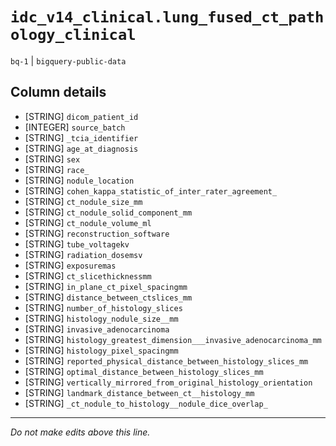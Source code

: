 # `idc_v14_clinical.lung_fused_ct_pathology_clinical`
`bq-1` | `bigquery-public-data`

## Column details
* [STRING]    `dicom_patient_id`
* [INTEGER]   `source_batch`
* [STRING]    `_tcia_identifier`
* [STRING]    `age_at_diagnosis`
* [STRING]    `sex`
* [STRING]    `race_`
* [STRING]    `nodule_location`
* [STRING]    `cohen_kappa_statistic_of_inter_rater_agreement_`
* [STRING]    `ct_nodule_size_mm`
* [STRING]    `ct_nodule_solid_component_mm`
* [STRING]    `ct_nodule_volume_ml`
* [STRING]    `reconstruction_software`
* [STRING]    `tube_voltagekv`
* [STRING]    `radiation_dosemsv`
* [STRING]    `exposuremas`
* [STRING]    `ct_slicethicknessmm`
* [STRING]    `in_plane_ct_pixel_spacingmm`
* [STRING]    `distance_between_ctslices_mm`
* [STRING]    `number_of_histology_slices`
* [STRING]    `histology_nodule_size__mm`
* [STRING]    `invasive_adenocarcinoma`
* [STRING]    `histology_greatest_dimension___invasive_adenocarcinoma_mm`
* [STRING]    `histology_pixel_spacingmm`
* [STRING]    `reported_physical_distance_between_histology_slices_mm`
* [STRING]    `optimal_distance_between_histology_slices_mm`
* [STRING]    `vertically_mirrored_from_original_histology_orientation`
* [STRING]    `landmark_distance_between_ct__histology_mm`
* [STRING]    `_ct_nodule_to_histology__nodule_dice_overlap_`

-------------------------------------------------------------------------------
*Do not make edits above this line.*
